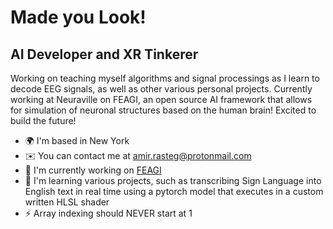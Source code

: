 Made you Look!
=====================

AI Developer and XR Tinkerer
--------------------------------------------

Working on teaching myself algorithms and signal processings as I learn to decode EEG signals, as well as other various personal projects. Currently working at Neuraville on FEAGI, an open source AI framework that allows for simulation of neuronal structures based on the human brain! Excited to build the future!

*   🌍  I'm based in New York
*   ✉️  You can contact me at [amir.rasteg@protonmail.com](mailto:amir.rasteg@protonmail.com)
*   🚀  I'm currently working on [FEAGI](http://neuraville.com/)
*   🧠  I'm learning various projects, such as transcribing Sign Language into English text in real time using a pytorch model that executes in a custom written HLSL shader
*   ⚡  Array indexing should NEVER start at 1
